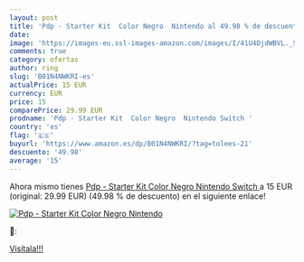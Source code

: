 ```yaml
---
layout: post
title: 'Pdp - Starter Kit  Color Negro  Nintendo al 49.98 % de descuento'
date: 
image: 'https://images-eu.ssl-images-amazon.com/images/I/41U4DjdWBVL._SL200_.jpg'
comments: true
category: ofertas
author: ring
slug: 'B01N4NWKRI-es'
actualPrice: 15 EUR
currency: EUR
price: 15
comparePrice: 29.99 EUR
prodname: 'Pdp - Starter Kit  Color Negro  Nintendo Switch '
country: 'es'
flag: '🇪🇸'
buyurl: 'https://www.amazon.es/dp/B01N4NWKRI/?tag=tolees-21'
descuento: '49.98'
average: '15'
---
```


Ahora mismo tienes [Pdp - Starter Kit  Color Negro  Nintendo Switch ](https://www.amazon.es/dp/B01N4NWKRI/?tag=tolees-21) a 15 EUR (original: 29.99 EUR) (49.98 %  de descuento) en el siguiente enlace!

[![Pdp - Starter Kit  Color Negro  Nintendo](https://images-eu.ssl-images-amazon.com/images/I/41U4DjdWBVL._SL200_.jpg)](https://www.amazon.es/dp/B01N4NWKRI/?tag=tolees-21)

🔎:


[Visítala!!!](https://www.amazon.es/dp/B01N4NWKRI/?tag=tolees-21)
